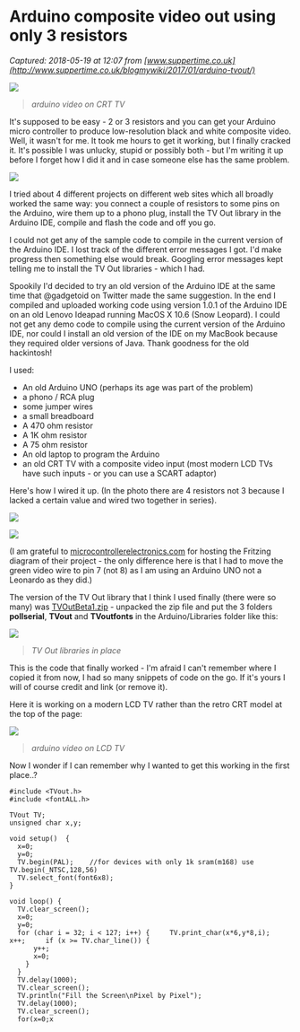 # Arduino composite video out using only 3 resistors

_Captured: 2018-05-19 at 12:07 from [www.suppertime.co.uk](http://www.suppertime.co.uk/blogmywiki/2017/01/arduino-tvout/)_

![](http://www.suppertime.co.uk/blogmywiki/wp-content/uploads/2017/01/Screen-Shot-2017-01-15-at-20.05.58.png)

> _arduino video on CRT TV_

It's supposed to be easy - 2 or 3 resistors and you can get your Arduino micro controller to produce low-resolution black and white composite video. Well, it wasn't for me. It took me hours to get it working, but I finally cracked it. It's possible I was unlucky, stupid or possibly both - but I'm writing it up before I forget how I did it and in case someone else has the same problem.

![](http://www.suppertime.co.uk/blogmywiki/wp-content/uploads/2017/01/Screen-Shot-2017-01-15-at-20.05.181-1024x692.png)

I tried about 4 different projects on different web sites which all broadly worked the same way: you connect a couple of resistors to some pins on the Arduino, wire them up to a phono plug, install the TV Out library in the Arduino IDE, compile and flash the code and off you go.

I could not get any of the sample code to compile in the current version of the Arduino IDE. I lost track of the different error messages I got. I'd make progress then something else would break. Googling error messages kept telling me to install the TV Out libraries - which I had.

Spookily I'd decided to try an old version of the Arduino IDE at the same time that @gadgetoid on Twitter made the same suggestion. In the end I compiled and uploaded working code using version 1.0.1 of the Arduino IDE on an old Lenovo Ideapad running MacOS X 10.6 (Snow Leopard). I could not get any demo code to compile using the current version of the Arduino IDE, nor could I install an old version of the IDE on my MacBook because they required older versions of Java. Thank goodness for the old hackintosh!

I used:

  * An old Arduino UNO (perhaps its age was part of the problem)
  * a phono / RCA plug
  * some jumper wires
  * a small breadboard
  * A 470 ohm resistor
  * A 1K ohm resistor
  * A 75 ohm resistor
  * An old laptop to program the Arduino
  * an old CRT TV with a composite video input (most modern LCD TVs have such inputs - or you can use a SCART adaptor)

Here's how I wired it up. (In the photo there are 4 resistors not 3 because I lacked a certain value and wired two together in series).

![](http://www.suppertime.co.uk/blogmywiki/wp-content/uploads/2017/01/Screen-Shot-2017-01-15-at-20.11.17.png)

![](http://www.suppertime.co.uk/blogmywiki/wp-content/uploads/2017/01/TVOut-Uno-1024x639.png)

(I am grateful to [microcontrollerelectronics.com](https://microcontrollerelectronics.com/tv-video-output-from-the-arduino/) for hosting the Fritzing diagram of their project - the only difference here is that I had to move the green video wire to pin 7 (not 8) as I am using an Arduino UNO not a Leonardo as they did.)

The version of the TV Out library that I think I used finally (there were so many) was [TVOutBeta1.zip](https://storage.googleapis.com/google-code-archive-downloads/v2/code.google.com/arduino-tvout/TVoutBeta1.zip) - unpacked the zip file and put the 3 folders **pollserial**, **TVout** and **TVoutfonts** in the Arduino/Libraries folder like this:

![](http://www.suppertime.co.uk/blogmywiki/wp-content/uploads/2017/01/Screen-shot-2017-01-15-at-19.40.01.png)

> _TV Out libraries in place_

This is the code that finally worked - I'm afraid I can't remember where I copied it from now, I had so many snippets of code on the go. If it's yours I will of course credit and link (or remove it).

Here it is working on a modern LCD TV rather than the retro CRT model at the top of the page:

![](http://www.suppertime.co.uk/blogmywiki/wp-content/uploads/2017/01/Screen-Shot-2017-01-15-at-20.04.54.png)

> _arduino video on LCD TV_

Now I wonder if I can remember why I wanted to get this working in the first place..?
    
    
    #include <TVout.h>
    #include <fontALL.h>
    
    TVout TV;
    unsigned char x,y;
    
    void setup()  {
      x=0;
      y=0;
      TV.begin(PAL);	//for devices with only 1k sram(m168) use TV.begin(_NTSC,128,56)
      TV.select_font(font6x8);
    }
    
    void loop() {
      TV.clear_screen();
      x=0;
      y=0;
      for (char i = 32; i < 127; i++) {     TV.print_char(x*6,y*8,i);     x++;     if (x >= TV.char_line()) {
          y++;
          x=0;
        }
      }
      TV.delay(1000);
      TV.clear_screen();
      TV.println("Fill the Screen\nPixel by Pixel");
      TV.delay(1000);
      TV.clear_screen();
      for(x=0;x
